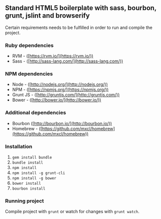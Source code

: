 ## Standard HTML5 boilerplate with sass, bourbon, grunt, jslint and browserify
Certain requirements needs to be fulfilled in order to run and compile the project.

### Ruby dependencies
  * RVM - ([https://rvm.io/](https://rvm.io/))
  * Sass - ([http://sass-lang.com/](http://sass-lang.com/))

### NPM dependencies
  * Node - ([http://nodejs.org/](http://nodejs.org/))
  * NPM - ([https://npmjs.org/](https://npmjs.org/))
  * Grunt JS - ([http://gruntjs.com/](http://gruntjs.com/))
  * Bower - ([http://bower.io/](http://bower.io/))

### Additional dependencies
  * Bourbon ([http://bourbon.io/](http://bourbon.io/))
  * Homebrew - ([https://github.com/mxcl/homebrew](https://github.com/mxcl/homebrew))

### Installation
1. `gem install bundle`
2. `bundle install`
3. `npm install`
4. `npm install -g grunt-cli`
5. `npm install -g bower`
6. `bower install`
7. `bourbon install`

### Running project
Compile project with `grunt` or watch for changes with `grunt watch`.
